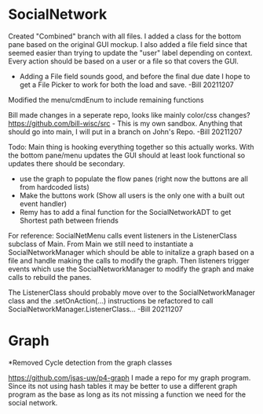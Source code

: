 # SocialNetwork
Created "Combined" branch with all files.
I added a class for the bottom pane based on the original GUI mockup. I also added a file field since that seemed easier than trying to update the "user" label depending on context. Every action should be based on a user or a file so that covers the GUI.

- Adding a File field sounds good, and before the final due date I hope to get a File Picker to work for both the load and save. -Bill 20211207


Modified the menu/cmdEnum to include remaining functions

Bill made changes in a seperate repo, looks like mainly color/css changes? https://github.com/bill-wisc/src - This is my own sandbox. Anything that should go into main, I will put in a branch on John's Repo. -Bill 20211207

Todo: Main thing is hooking everything together so this actually works. With the bottom pane/menu updates the GUI should at least look functional so updates there should be secondary.
- use the graph to populate the flow panes
(right now the buttons are all from hardcoded lists)
- Make the buttons work
(Show all users is the only one with a built out event handler)
- Remy has to add a final function for the SocialNetworkADT to get Shortest path between friends

For reference: SocialNetMenu calls event listeners in the ListenerClass subclass of Main. 
From Main we still need to instantiate a SocialNetworkManager
which should be able to initalize a graph based on a file
and handle making the calls to modify the graph. 
Then listeners trigger events which use the SocialNetworkManager to modify the graph
and make calls to rebuild the panes.

The ListenerClass should probably move over to the SocialNetworkManager class and the .setOnAction(...) instructions be refactored to call SocialNetworkManager.ListenerClass... -Bill 20211207

# Graph

*Removed Cycle detection from the graph classes

https://github.com/jsas-uw/p4-graph
I made a repo for my graph program. 
Since its not using hash tables it may be 
better to use a different graph program as 
the base as long as its not missing
a function we need for the social network.
